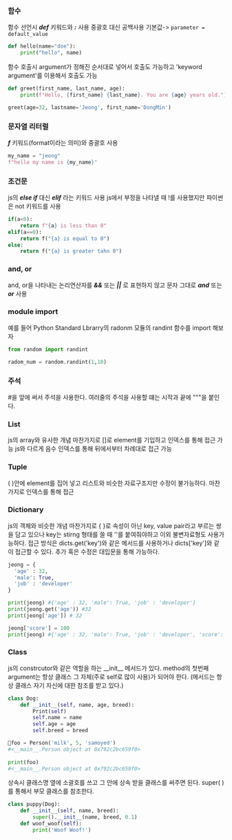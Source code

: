 
### 함수

함수 선언시 ***def*** 키워드와 ***:*** 사용
중괄호 대신 공백사용
기본값-> `parameter = default_value`
```python
def hello(name="doe"):
	print("hello", name)
```

함수 호출시 argument가 정해진 순서대로 넣어서 호출도 가능하고 'keyword argument'를 이용해서 호출도 가능
```python
def greet(first_name, last_name, age): 
	print(f"Hello, {first_name} {last_name}. You are {age} years old.")

greet(age=32, lastname='Jeong', first_name='DongMin')
```

### 문자열 리터럴

***f*** 키워드(format이라는 의미)와 중괄호 사용
```python
my_name = "jeong"
f"hello my name is {my_name}"
```

### 조건문

js의 ***else if*** 대신 ***elif*** 라는 키워드 사용
js에서 부정을 나타낼 때 !를 사용했지만 파이썬은 not 키워드를 사용
```python
if(a<0):
	return f"{a} is less than 0"
elif(a==0):
	return f("{a} is equal to 0")
else:
	return f("{a} is greater tahn 0")
```

### and, or

and, or을 나타내는 논리연산자를 ***&&*** 또는 ***||*** 로 표현하지 않고 문자 그대로 ***and*** 또는 ***or*** 사용

### module import

예를 들어 Python Standard Lbrarry의 radonm 모듈의 randint 함수를 import 해보자
```python
from random import randint

radom_num = random.randint(1,10)
```

### 주석

\#을 앞에 써서 주석을 사용한다.
여러줄의 주석을 사용할 떄는 시작과 끝에 """을 붙인다.

### List

js의 array와 유사한 개념 마찬가지로 \[\]로 element를 기입하고 인덱스를 통해 접근 가능
js와 다르게 음수 인덱스를 통해 뒤에서부터 차례대로 접근 가능

### Tuple

( )안에 element를 집어 넣고 리스트와 비슷한 자료구조지만 수정이 불가능하다. 마찬가지로 인덱스를 통해 접근

### Dictionary

js의 객체와 비슷한 개념 마찬가지로 { }로 속성이 아닌 key, value pair라고 부르는 쌍을 담고 있으나 key는 stirng 형태를 쓸 때 ''를 붙여줘야하고 이외 불변자료형도 사용가능하다. 접근 방식은 dicts.get('key')와 같은 메서드를 사용하거나 dicts\['key']와 같이 접근할 수 있다. 추가 혹은 수정은 대입문을 통해 가능하다.
```python
jeong = {
  'age' : 32,
  'male': True,
  'job' : 'developer'
}

print(jeong) #{'age' : 32, 'male': True, 'job' : 'developer'}
print(jeong.get('age')) #32
print(jeong['age']) # 32

jeong['score'] = 100
print(jeong) #{'age' : 32, 'male': True, 'job' : 'developer', 'score': 100}

```

### Class

js의 constrcutor와 같은 역할을 하는 \_\_init__ 메서드가 있다.
method의 첫번째 argument는 항상 클래스 그 자체(주로 self로 많이 사용)가 되어야 한다. (메서드는 항상 클래스 자기 자신에 대한 참조를 받고 있다.)
```python
class Dog:
	def __init__(self, name, age, breed):
		Print(self) 
		self.name = name
		self.age = age
		self.breed = breed

foo = Person('milk', 5, 'samoyed') 
#<__main__.Person object at 0x792c2bc659f0>
 
print(foo)
#<__main__.Person object at 0x792c2bc659f0>
```

상속시 클래스명 옆에 소괄호를 쓰고 그 안에 상속 받을 클래스를 써주면 된다.
super( )를 통해서 부모 클래스를 참조한다.
```python
class puppy(Dog):
	def __init__(self, name, breed):
		super().__init__(name, breed, 0.1)
	def woof_woof(self):
		print('Woof Woof!')
```